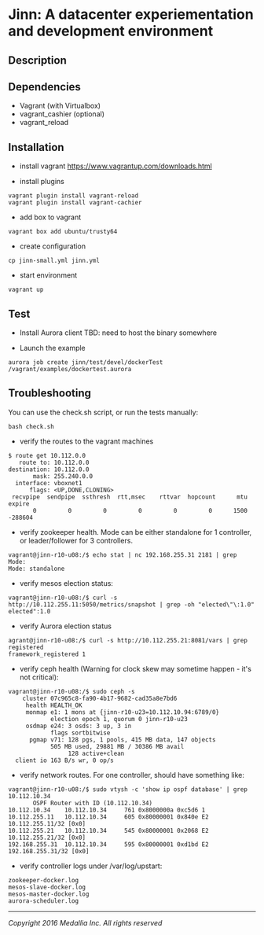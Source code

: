 #  Jinn: A datacenter experiementation and development environment

## Description

## Dependencies
- Vagrant (with Virtualbox)
- vagrant_cashier (optional)
- vagrant_reload

## Installation
- install vagrant
https://www.vagrantup.com/downloads.html

- install plugins
``` 
vagrant plugin install vagrant-reload 
vagrant plugin install vagrant-cachier 
```

- add box to vagrant
```
vagrant box add ubuntu/trusty64
```

- create configuration
```
cp jinn-small.yml jinn.yml
```

- start environment
```
vagrant up
```
## Test

- Install Aurora client
TBD: need to host the binary somewhere

- Launch the example
```
aurora job create jinn/test/devel/dockerTest /vagrant/examples/dockertest.aurora
```

## Troubleshooting

You can use the check.sh script, or run the tests manually:
```
bash check.sh
```

- verify the routes to the vagrant machines
```
$ route get 10.112.0.0
   route to: 10.112.0.0
destination: 10.112.0.0
       mask: 255.240.0.0
  interface: vboxnet1
      flags: <UP,DONE,CLONING>
 recvpipe  sendpipe  ssthresh  rtt,msec    rttvar  hopcount      mtu     expire
       0         0         0         0         0         0      1500   -288604
 ```

- verify zookeeper health. Mode can be either standalone for 1 controller, or leader/follower for 3 controllers.
```
vagrant@jinn-r10-u08:/$ echo stat | nc 192.168.255.31 2181 | grep Mode:
Mode: standalone
```

- verify mesos election status:
```
vagrant@jinn-r10-u08:/$ curl -s http://10.112.255.11:5050/metrics/snapshot | grep -oh "elected\"\:1.0"
elected":1.0
```

- verify Aurora election status
```
agrant@jinn-r10-u08:/$ curl -s http://10.112.255.21:8081/vars | grep registered
framework_registered 1
```

- verify ceph health (Warning for clock skew may sometime happen - it's not critical):
```
vagrant@jinn-r10-u08:/$ sudo ceph -s
    cluster 07c965c8-fa90-4b17-9682-cad35a8e7bd6
     health HEALTH_OK
     monmap e1: 1 mons at {jinn-r10-u23=10.112.10.94:6789/0}
            election epoch 1, quorum 0 jinn-r10-u23
     osdmap e24: 3 osds: 3 up, 3 in
            flags sortbitwise
      pgmap v71: 128 pgs, 1 pools, 415 MB data, 147 objects
            505 MB used, 29881 MB / 30386 MB avail
                 128 active+clean
  client io 163 B/s wr, 0 op/s
```

- verify network routes. For one controller, should have something like:
```
vagrant@jinn-r10-u08:/$ sudo vtysh -c 'show ip ospf database' | grep 10.112.10.34
       OSPF Router with ID (10.112.10.34)
10.112.10.34    10.112.10.34     761 0x8000000a 0xc5d6 1
10.112.255.11   10.112.10.34     605 0x80000001 0x840e E2 10.112.255.11/32 [0x0]
10.112.255.21   10.112.10.34     545 0x80000001 0x2068 E2 10.112.255.21/32 [0x0]
192.168.255.31  10.112.10.34     595 0x80000001 0xd1bd E2 192.168.255.31/32 [0x0]
```

- verify controller logs under /var/log/upstart:
```
zookeeper-docker.log
mesos-slave-docker.log
mesos-master-docker.log
aurora-scheduler.log
```

___________________________________________________
*Copyright 2016 Medallia Inc. All rights reserved*

